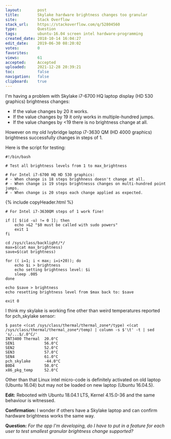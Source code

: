```yaml
---
layout:       post
title:        Skylake hardware brightness changes too granular
site:         Stack Overflow
stack_url:    https://stackoverflow.com/q/52804560
type:         Question
tags:         ubuntu-16.04 screen intel hardware-programming
created_date: 2018-10-14 16:04:27
edit_date:    2019-06-30 08:20:02
votes:        0
favorites:    
views:        61
accepted:     Accepted
uploaded:     2021-12-28 20:39:21
toc:          false
navigation:   false
clipboard:    true
---
```


I'm having a problem with Skylake i7-6700 HQ laptop display (HD 530 graphics) brightness changes:

- If the value changes by 20 it works.
- If the value changes by 19 it only works in multiple-hundred jumps.
- If the value changes by <19 there is no brightness change at all.

However on my old Ivybridge laptop i7-3630 QM (HD 4000 graphics) brightness successfully changes in steps of 1.

Here is the script for testing:

<!-- Language: lang-bash -->

``` 
#!/bin/bash

# Test all brightness levels from 1 to max_brightness

# For Intel i7-6700 HQ HD 530 graphics:
# - When change is 18 steps brighhness doesn't change at all.
# - When change is 19 steps brightnesss changes on multi-hundred point jumps.
# - When change is 20 steps each change applied as expected.

```

{% include copyHeader.html %}
``` 
# For Intel i7-3630QM steps of 1 work fine!

if [[ $(id -u) != 0 ]]; then
    echo >&2 "$0 must be called with sudo powers"
    exit 1
fi

cd /sys/class/backlight/*/
max=$(cat max_brightness)
save=$(cat brightness)

for (( i=1; i < max; i=i+20)); do
    echo $i > brightness
    echo setting brightness level: $i
    sleep .005
done

echo $save > brightness
echo resetting brightness level from $max back to: $save

exit 0

```


I think my skylake is working fine other than weird temperatures reported for pch_skylake sensor:

``` 
$ paste <(cat /sys/class/thermal/thermal_zone*/type) <(cat /sys/class/thermal/thermal_zone*/temp) | column -s $'\t' -t | sed 's/...$/.0°C/'
INT3400 Thermal  20.0°C
SEN1             56.0°C
SEN2             52.0°C
SEN3             57.0°C
SEN4             61.0°C
pch_skylake      -44.0°C
B0D4             50.0°C
x86_pkg_temp     52.0°C

```

Other than that Linux intel micro-code is definitely activated on old laptop (Ubuntu 16.04) but may not be loaded on new laptop (Ubuntu 16.04.5).

**Edit:** Rebooted with Ubuntu 18.04.1 LTS, Kernel 4.15.0-36 and the same behaviour is witnessed.

**Confirmation:** I wonder if others have a Skylake laptop and can confirm hardware brightness works the same way.

**Question:** *For the app I'm developing, do I have to put in a feature for each user to test smallest granular brightness change supported?*
